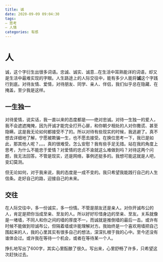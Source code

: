 ```yaml
---
title: 诚
date: 2020-09-09 09:04:30
tags: 
— 思考
— 人情
categories: 有感
---
```


# 人

诚，这个字衍生出很多词语。忠诚、诚实、诚意...在生活中耳熟能详的词语，却又是生活中最难实现的字眼。人生路途上的人际交往中，能有多少人能将**诚**这个字践行到底。对待友情、爱情，对待朋友、同学、亲人、伴侣，我们似乎总在隐藏、在掩盖，至少我是这样。

## 一生独一

对待爱情，说实话，我一直以来的态度都是——绝对忠诚。对待一生独一的爱人，我不会遮遮掩掩，因为开诚才能完全打开心扉，和你朝夕相处的人对你撒谎、甚至隐瞒，这是我无论如何都接受不了的。所以对待有些现实的时候，我逃避了。真不想去详细地了解，宁愿被欺骗一生，也不愿去接受。在换位思考一下，我已是如此，那其他人呢？。。。真的很难受。怎么安慰？我有些手足无措。站在我的角度上思考，为什么不能忠于爱情？对爱情的忠贞不渝就这么难做到吗？对待这两个问题，我无法回答。不管是现实，还是网络，事例还挺多的。我想可能这就是人吧，变幻莫测。

但无论如何，对于我来说，我的态度是一成不变的。我只希望我能践行自己的人生信条。走好自己的路，迎接自己的未来。

## 交往

在人际交往中，多一份诚实，多一份情。不管是朋友还是亲人。对你开诚布公的人，肯定是把你当成至亲、至友的人。所以好好珍惜身边的至亲、至友。关系就像是一堵墙，不同人和你之间的墙的厚度不一，而诚就是推倒墙的最后一击。或许有时候不能做到坦诚布公，但隔着墙或许能理解对方。我始终是一个喜欢用墙把自己围起来的人，我的心里其实有很多自己的想法，深深扎根于我的心中。至今还没有谁体会过。或许我在等待一个机会，或者在等待某一个人。

挣扎地写出了600字，其实心里酝酿了很久。写出来，心里舒畅了许多，只希望这次赶快过去。

